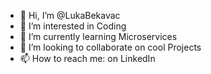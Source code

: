 - 👋 Hi, I’m @LukaBekavac
- 👀 I’m interested in Coding
- 🌱 I’m currently learning Microservices
- 💞️ I’m looking to collaborate on cool Projects
- 📫 How to reach me: on LinkedIn

<!---
LukaBekavac/LukaBekavac is a ✨ special ✨ repository because its `README.md` (this file) appears on your GitHub profile.
You can click the Preview link to take a look at your changes.
--->
